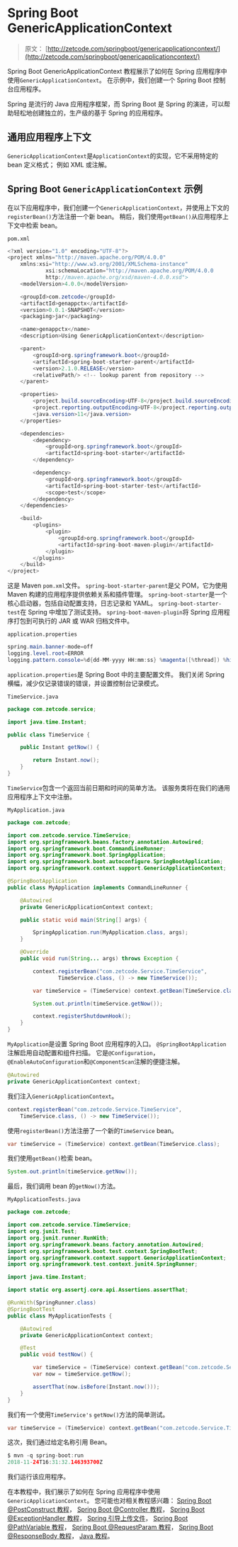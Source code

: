 # Spring Boot GenericApplicationContext

> 原文： [http://zetcode.com/springboot/genericapplicationcontext/](http://zetcode.com/springboot/genericapplicationcontext/)

Spring Boot GenericApplicationContext 教程展示了如何在 Spring 应用程序中使用`GenericApplicationContext`。 在示例中，我们创建一个 Spring Boot 控制台应用程序。

Spring 是流行的 Java 应用程序框架，而 Spring Boot 是 Spring 的演进，可以帮助轻松地创建独立的，生产级的基于 Spring 的应用程序。

## 通用应用程序上下文

`GenericApplicationContext`是`ApplicationContext`的实现，它不采用特定的 bean 定义格式； 例如 XML 或注解。

## Spring Boot `GenericApplicationContext` 示例

在以下应用程序中，我们创建一个`GenericApplicationContext`，并使用上下文的`registerBean()`方法注册一个新 bean。 稍后，我们使用`getBean()`从应用程序上下文中检索 bean。

`pom.xml`

```java
<?xml version="1.0" encoding="UTF-8"?>
<project xmlns="http://maven.apache.org/POM/4.0.0" 
    xmlns:xsi="http://www.w3.org/2001/XMLSchema-instance"
            xsi:schemaLocation="http://maven.apache.org/POM/4.0.0 
            http://maven.apache.org/xsd/maven-4.0.0.xsd">
    <modelVersion>4.0.0</modelVersion>

    <groupId>com.zetcode</groupId>
    <artifactId>genappctx</artifactId>
    <version>0.0.1-SNAPSHOT</version>
    <packaging>jar</packaging>

    <name>genappctx</name>
    <description>Using GenericApplicationContext</description>

    <parent>
        <groupId>org.springframework.boot</groupId>
        <artifactId>spring-boot-starter-parent</artifactId>
        <version>2.1.0.RELEASE</version>
        <relativePath/> <!-- lookup parent from repository -->
    </parent>

    <properties>
        <project.build.sourceEncoding>UTF-8</project.build.sourceEncoding>
        <project.reporting.outputEncoding>UTF-8</project.reporting.outputEncoding>
        <java.version>11</java.version>
    </properties>

    <dependencies>
        <dependency>
            <groupId>org.springframework.boot</groupId>
            <artifactId>spring-boot-starter</artifactId>
        </dependency>

        <dependency>
            <groupId>org.springframework.boot</groupId>
            <artifactId>spring-boot-starter-test</artifactId>
            <scope>test</scope>
        </dependency>
    </dependencies>

    <build>
        <plugins>
            <plugin>
                <groupId>org.springframework.boot</groupId>
                <artifactId>spring-boot-maven-plugin</artifactId>
            </plugin>
        </plugins>
    </build>
</project>

```

这是 Maven `pom.xml`文件。 `spring-boot-starter-parent`是父 POM，它为使用 Maven 构建的应用程序提供依赖关系和插件管理。 `spring-boot-starter`是一个核心启动器，包括自动配置支持，日志记录和 YAML。 `spring-boot-starter-test`在 Spring 中增加了测试支持。 `spring-boot-maven-plugin`将 Spring 应用程序打包到可执行的 JAR 或 WAR 归档文件中。

`application.properties`

```java
spring.main.banner-mode=off
logging.level.root=ERROR
logging.pattern.console=%d{dd-MM-yyyy HH:mm:ss} %magenta([%thread]) %highlight(%-5level) %logger.%M - %msg%n

```

`application.properties`是 Spring Boot 中的主要配置文件。 我们关闭 Spring 横幅，减少仅记录错误的错误，并设置控制台记录模式。

`TimeService.java`

```java
package com.zetcode.service;

import java.time.Instant;

public class TimeService {

    public Instant getNow() {

        return Instant.now();
    }
}

```

`TimeService`包含一个返回当前日期和时间的简单方法。 该服务类将在我们的通用应用程序上下文中注册。

`MyApplication.java`

```java
package com.zetcode;

import com.zetcode.service.TimeService;
import org.springframework.beans.factory.annotation.Autowired;
import org.springframework.boot.CommandLineRunner;
import org.springframework.boot.SpringApplication;
import org.springframework.boot.autoconfigure.SpringBootApplication;
import org.springframework.context.support.GenericApplicationContext;

@SpringBootApplication
public class MyApplication implements CommandLineRunner {

    @Autowired
    private GenericApplicationContext context;

    public static void main(String[] args) {

        SpringApplication.run(MyApplication.class, args);
    }

    @Override
    public void run(String... args) throws Exception {

        context.registerBean("com.zetcode.Service.TimeService",
                TimeService.class, () -> new TimeService());

        var timeService = (TimeService) context.getBean(TimeService.class);

        System.out.println(timeService.getNow());

        context.registerShutdownHook();
    }
}

```

`MyApplication`是设置 Spring Boot 应用程序的入口。 `@SpringBootApplication`注解启用自动配置和组件扫描。 它是`@Configuration`，`@EnableAutoConfiguration`和`@ComponentScan`注解的便捷注解。

```java
@Autowired
private GenericApplicationContext context;

```

我们注入`GenericApplicationContext`。

```java
context.registerBean("com.zetcode.Service.TimeService",
    TimeService.class, () -> new TimeService());

```

使用`registerBean()`方法注册了一个新的`TimeService` bean。

```java
var timeService = (TimeService) context.getBean(TimeService.class);

```

我们使用`getBean()`检索 bean。

```java
System.out.println(timeService.getNow());

```

最后，我们调用 bean 的`getNow()`方法。

`MyApplicationTests.java`

```java
package com.zetcode;

import com.zetcode.service.TimeService;
import org.junit.Test;
import org.junit.runner.RunWith;
import org.springframework.beans.factory.annotation.Autowired;
import org.springframework.boot.test.context.SpringBootTest;
import org.springframework.context.support.GenericApplicationContext;
import org.springframework.test.context.junit4.SpringRunner;

import java.time.Instant;

import static org.assertj.core.api.Assertions.assertThat;

@RunWith(SpringRunner.class)
@SpringBootTest
public class MyApplicationTests {

    @Autowired
    private GenericApplicationContext context;

    @Test
    public void testNow() {

        var timeService = (TimeService) context.getBean("com.zetcode.Service.TimeService");
        var now = timeService.getNow();

        assertThat(now.isBefore(Instant.now()));
    }
}

```

我们有一个使用`TimeService's` `getNow()`方法的简单测试。

```java
var timeService = (TimeService) context.getBean("com.zetcode.Service.TimeService");

```

这次，我们通过给定名称引用 Bean。

```java
$ mvn -q spring-boot:run
2018-11-24T16:31:32.146393700Z

```

我们运行该应用程序。

在本教程中，我们展示了如何在 Spring 应用程序中使用`GenericApplicationContext`。 您可能也对相关教程感兴趣： [Spring Boot @PostConstruct 教程](/springboot/postconstruct/)， [Spring Boot @Controller 教程](/springboot/controller/)， [Spring Boot @ExceptionHandler 教程](/springboot/exceptionhandler/)， [Spring 引导上传文件](/springboot/uploadfile/)， [Spring Boot @PathVariable 教程](/springboot/pathvariable/)， [Spring Boot @RequestParam 教程](/springboot/requestparam/)， [Spring Boot @ResponseBody 教程](/springboot/responsebody/)， [Java 教程](/lang/java/)。